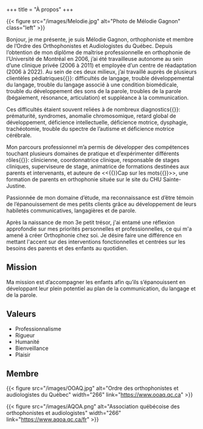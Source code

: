 +++
title = "À propos"
+++

{{< figure src="/images/Melodie.jpg" alt="Photo de Mélodie Gagnon" class="left" >}}

Bonjour, je me présente, je suis Mélodie Gagnon, orthophoniste et membre de l’Ordre des Orthophonistes et Audiologistes du Québec. Depuis l’obtention de mon diplôme de maîtrise professionnelle en orthophonie de l’Université de Montréal en 2006, j’ai été travailleuse autonome au sein d’une clinique privée (2006 à 2011) et employée d’un centre de réadaptation (2006 à 2022). Au sein de ces deux milieux, j’ai travaillé auprès de plusieurs clientèles pédiatriques{{<nbsp>}}: difficultés de langage, trouble développemental du langage, trouble du langage associé à une condition biomédicale, trouble du développement des sons de la parole, troubles de la parole (bégaiement, résonance, articulation) et suppléance à la communication.

Ces difficultés étaient souvent reliées à de nombreux diagnostics{{<nbsp>}}: prématurité, syndromes, anomalie chromosomique, retard global de développement, déficience intellectuelle, déficience motrice, dysphagie, trachéotomie, trouble du spectre de l’autisme et déficience motrice cérébrale.

Mon parcours professionnel m’a permis de développer des compétences touchant plusieurs domaines de pratique et d’expérimenter différents rôles{{<nbsp>}}: clinicienne, coordonnatrice clinique, responsable de stages cliniques, superviseure de stage, animatrice de formations destinées aux parents et intervenants, et auteure de <<{{<nbsp>}}Cap sur les mots{{<nbsp>}}>>, une formation de parents en orthophonie située sur le site du CHU Sainte-Justine.

Passionnée de mon domaine d’étude, ma reconnaissance est d’être témoin de l’épanouissement de mes petits clients grâce au développement de leurs habiletés communicatives, langagières et de parole.

Après la naissance de mon 3e petit trésor, j'ai entamé une réflexion approfondie sur mes priorités personnelles et professionnelles, ce qui m'a amené à créer Orthophonie chez soi. Je désire faire une différence en mettant l'accent sur des interventions fonctionnelles et centrées sur les besoins des parents et des enfants au quotidien.

## Mission

Ma mission est d’accompagner les enfants afin qu’ils s’épanouissent en développant leur plein potentiel au plan de la communication, du langage et de la parole.

## Valeurs

* Professionnalisme
* Rigueur
* Humanité
* Bienveillance
* Plaisir

## Membre

{{< figure src="/images/OOAQ.jpg" alt="Ordre des orthophonistes et audiologistes du Québec" width="266" link="https://www.ooaq.qc.ca" >}}

{{< figure src="/images/AQOA.png" alt="Association québécoise des orthophonistes et audiologistes" width="266" link="https://www.aqoa.qc.ca/fr" >}}
